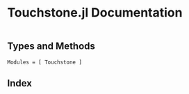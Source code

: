 # Touchstone.jl Documentation

```@contents
```

## Types and Methods

```@autodocs
Modules = [ Touchstone ]
```

## Index

```@index
```
